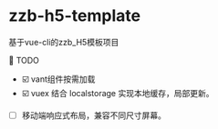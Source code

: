 # zzb-h5-template

基于vue-cli的zzb_H5模板项目


🍞 TODO
- ☑️ vant组件按需加载
- ☑️ vuex 结合 localstorage 实现本地缓存，局部更新。
- [ ] 移动端响应式布局，兼容不同尺寸屏幕。
